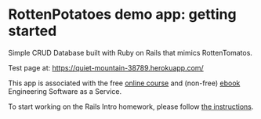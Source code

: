 # RottenPotatoes demo app: getting started

Simple CRUD Database built with Ruby on Rails that mimics RottenTomatos.

Test page at: https://quiet-mountain-38789.herokuapp.com/

This app is associated with the free [online
course](http://www.saas-class.org) and (non-free)
[ebook](http://www.saasbook.info) Engineering Software as a Service.

To start working on the Rails Intro homework, please follow [the instructions](instructions/README.md).

